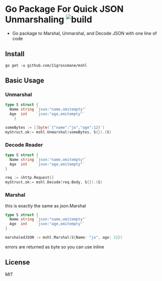# Go Package For Quick JSON Unmarshaling ![build](https://travis-ci.com/11grossmane/mshl.svg?branch=master&raw=true)
- Go package to Marshal, Unmarshal, and Decode JSON with one line of code

## Install
`go get -u github.com/11grossmane/mshl`

## Basic Usage

### Unmarshal
```go
type S struct {
  Name string `json:"name,omitempty"`
  Age  int    `json:"age,omitempty"`
	}

someBytes := []byte(`{"name":"jo","age":12}`)
myStruct,ok:= mshl.Unmarshal(someBytes, S{}).(S)
```

### Decode Reader
```go
type S struct {
  Name string `json:"name,omitempty"`
  Age  int    `json:"age,omitempty"`
}

req := &http.Request{}
myStruct,ok:= mshl.Decode(req.Body, S{}).(S)
```

### Marshal
this is exactly the same as json.Marshal
```go
type S struct {
  Name string `json:"name,omitempty"`
  Age  int    `json:"age,omitempty"`
}

marshaledJSON := mshl.Marshal(S{Name: "jo", age: 12})
```
errors are returned as byte[](err.Error()) so you can use inline


## License
MIT